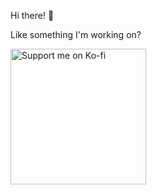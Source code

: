 Hi there! :tada:

Like something I'm working on?

[<img src="https://user-images.githubusercontent.com/14237/97355596-56f2bc00-1854-11eb-9531-c297f7276ab1.png" width="217" alt="Support me on Ko-fi" valign="middle">](https://ko-fi.com/B0B62J36X)
